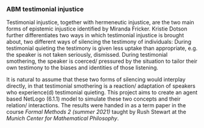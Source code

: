 ### ABM testimonial injustice

Testimonial injustice, together with hermeneutic injustice, are the two main forms of epistemic injustice identified by Miranda Fricker. Kristie Dotson further differentiates two ways in which testimonial injustice is brought about, two different ways of silencing the testimony of individuals: During testimonial quieting the testimony is given less uptake than appropriate, e.g. the speaker is not taken seriously, dismissed. During testimonial smothering, the speaker is coerced/ pressured by the situation to tailor their own testimony to the biases and identities of those listening.

It is natural to assume that these two forms of silencing would interplay directly, in that testimonial smothering is a reaction/ adaptation of speakers who experience(d) testimonial quieting. This project aims to create an agent based NetLogo (6.1.1) model to simulate these two concepts and their relation/ interactions. The results were handed in as a term paper in the course *Formal Methods 2 (summer 2021)* taught by Rush Stewart at the *Munich Center for Mathematical Philosophy*.
